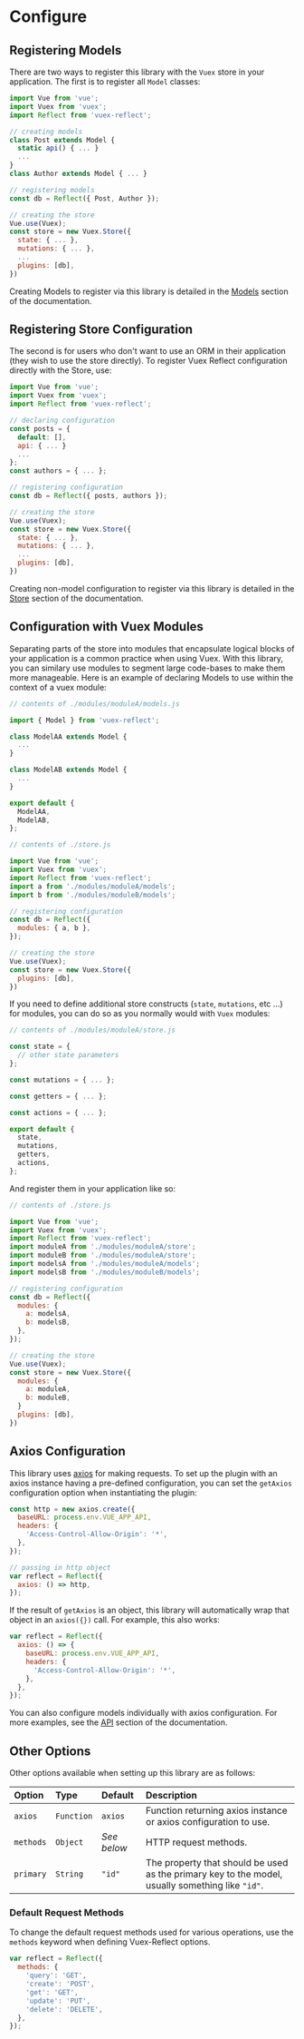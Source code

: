 # Configure


## Registering Models

There are two ways to register this library with the `Vuex` store in your application. The first is to register all `Model` classes:

```javascript
import Vue from 'vue';
import Vuex from 'vuex';
import Reflect from 'vuex-reflect';

// creating models
class Post extends Model {
  static api() { ... }
  ...
}
class Author extends Model { ... }

// registering models
const db = Reflect({ Post, Author });

// creating the store
Vue.use(Vuex);
const store = new Vuex.Store({
  state: { ... },
  mutations: { ... },
  ...
  plugins: [db],
})
```

Creating Models to register via this library is detailed in the [Models](/guide/models/overview.md) section of the documentation.

## Registering Store Configuration

The second is for users who don't want to use an ORM in their application (they wish to use the store directly). To register Vuex Reflect configuration directly with the Store, use:

```javascript
import Vue from 'vue';
import Vuex from 'vuex';
import Reflect from 'vuex-reflect';

// declaring configuration
const posts = {
  default: [],
  api: { ... }
  ...
};
const authors = { ... };

// registering configuration
const db = Reflect({ posts, authors });

// creating the store
Vue.use(Vuex);
const store = new Vuex.Store({
  state: { ... },
  mutations: { ... },
  ...
  plugins: [db],
})
```

Creating non-model configuration to register via this library is detailed in the [Store](/guide/models/overview.md) section of the documentation.

## Configuration with Vuex Modules

Separating parts of the store into modules that encapsulate logical blocks of your application is a common practice when using Vuex. With this library, you can similary use modules to segment large code-bases to make them more manageable. Here is an example of declaring Models to use within the context of a vuex module:

```javascript
// contents of ./modules/moduleA/models.js

import { Model } from 'vuex-reflect';

class ModelAA extends Model {
  ...
}

class ModelAB extends Model {
  ...
}

export default {
  ModelAA,
  ModelAB,
};
```

```javascript
// contents of ./store.js

import Vue from 'vue';
import Vuex from 'vuex';
import Reflect from 'vuex-reflect';
import a from './modules/moduleA/models';
import b from './modules/moduleB/models';

// registering configuration
const db = Reflect({
  modules: { a, b },
});

// creating the store
Vue.use(Vuex);
const store = new Vuex.Store({
  plugins: [db],
})
```

If you need to define additional store constructs (`state`, `mutations`, etc ...) for modules, you can do so as you normally would with `Vuex` modules:

```javascript
// contents of ./modules/moduleA/store.js

const state = {
  // other state parameters
};

const mutations = { ... };

const getters = { ... };

const actions = { ... };

export default {
  state,
  mutations,
  getters,
  actions,
};
```

And register them in your application like so:

```javascript
// contents of ./store.js

import Vue from 'vue';
import Vuex from 'vuex';
import Reflect from 'vuex-reflect';
import moduleA from './modules/moduleA/store';
import moduleB from './modules/moduleA/store';
import modelsA from './modules/moduleA/models';
import modelsB from './modules/moduleB/models';

// registering configuration
const db = Reflect({
  modules: {
    a: modelsA,
    b: modelsB,
  },
});

// creating the store
Vue.use(Vuex);
const store = new Vuex.Store({
  modules: {
    a: moduleA,
    b: moduleB,
  }
  plugins: [db],
})
```

## Axios Configuration

This library uses [axios](https://github.com/axios/axios) for making requests. To set up the plugin with an axios instance having a pre-defined configuration, you can set the `getAxios` configuration option when instantiating the plugin:

```javascript
const http = new axios.create({
  baseURL: process.env.VUE_APP_API,
  headers: {
    'Access-Control-Allow-Origin': '*',
  },
});

// passing in http object
var reflect = Reflect({
  axios: () => http,
});
```

If the result of `getAxios` is an object, this library will automatically wrap that object in an `axios({})` call. For example, this also works:

```javascript
var reflect = Reflect({
  axios: () => {
    baseURL: process.env.VUE_APP_API,
    headers: {
      'Access-Control-Allow-Origin': '*',
    },
  },
});
```

You can also configure models individually with axios configuration. For more examples, see the [API](/guide/models/api.md) section of the documentation.


## Other Options

Other options available when setting up this library are as follows:

| Option                  | Type       | Default           | Description                                                                                                |
|:------------------------|:-----------|:------------------|:-----------------------------------------------------------------------------------------------------------|
| `axios`                 | `Function` | `axios`           | Function returning axios instance or axios configuration to use.                                           |
| `methods`               | `Object`   | *See below*       | HTTP request methods.                                                                                      |
| `primary`               | `String`   | `"id"`            | The property that should be used as the primary key to the model, usually something like `"id"`.           |


### Default Request Methods

To change the default request methods used for various operations, use the `methods` keyword when defining Vuex-Reflect options.

```javascript
var reflect = Reflect({
  methods: {
    'query': 'GET',
    'create': 'POST',
    'get': 'GET',
    'update': 'PUT',
    'delete': 'DELETE',
  },
});
```
